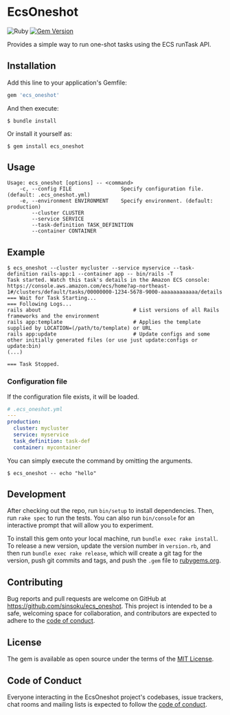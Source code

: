 # EcsOneshot

![Ruby](https://github.com/sinsoku/ecs_oneshot/workflows/Ruby/badge.svg)
[![Gem Version](https://badge.fury.io/rb/ecs_oneshot.svg)](https://badge.fury.io/rb/ecs_oneshot)

Provides a simple way to run one-shot tasks using the ECS runTask API.

## Installation

Add this line to your application's Gemfile:

```ruby
gem 'ecs_oneshot'
```

And then execute:

    $ bundle install

Or install it yourself as:

    $ gem install ecs_oneshot

## Usage

```
Usage: ecs_oneshot [options] -- <command>
    -c, --config FILE                Specify configuration file. (default: .ecs_oneshot.yml)
    -e, --environment ENVIRONMENT    Specify environment. (default: production)
        --cluster CLUSTER
        --service SERVICE
        --task-definition TASK_DEFINITION
        --container CONTAINER
```

## Example

```console
$ ecs_oneshot --cluster mycluster --service myservice --task-definition rails-app:1 --container app -- bin/rails -T
Task started. Watch this task's details in the Amazon ECS console: https://console.aws.amazon.com/ecs/home?ap-northeast-1#/clusters/default/tasks/00000000-1234-5678-9000-aaaaaaaaaaaa/details
=== Wait for Task Starting...
=== Following Logs...
rails about                              # List versions of all Rails frameworks and the environment
rails app:template                       # Applies the template supplied by LOCATION=(/path/to/template) or URL
rails app:update                         # Update configs and some other initially generated files (or use just update:configs or update:bin)
(...)

=== Task Stopped.
```

### Configuration file

If the configuration file exists, it will be loaded.

```yaml
# .ecs_oneshot.yml
---
production:
  cluster: mycluster
  service: myservice
  task_definition: task-def
  container: mycontainer
```

You can simply execute the command by omitting the arguments.

```console
$ ecs_oneshot -- echo "hello"
```

## Development

After checking out the repo, run `bin/setup` to install dependencies. Then, run `rake spec` to run the tests. You can also run `bin/console` for an interactive prompt that will allow you to experiment.

To install this gem onto your local machine, run `bundle exec rake install`. To release a new version, update the version number in `version.rb`, and then run `bundle exec rake release`, which will create a git tag for the version, push git commits and tags, and push the `.gem` file to [rubygems.org](https://rubygems.org).

## Contributing

Bug reports and pull requests are welcome on GitHub at https://github.com/sinsoku/ecs_oneshot. This project is intended to be a safe, welcoming space for collaboration, and contributors are expected to adhere to the [code of conduct](https://github.com/sinsoku/ecs_oneshot/blob/master/CODE_OF_CONDUCT.md).


## License

The gem is available as open source under the terms of the [MIT License](https://opensource.org/licenses/MIT).

## Code of Conduct

Everyone interacting in the EcsOneshot project's codebases, issue trackers, chat rooms and mailing lists is expected to follow the [code of conduct](https://github.com/sinsoku/ecs_oneshot/blob/master/CODE_OF_CONDUCT.md).

